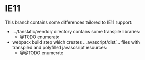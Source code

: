 # IE11
This branch contains some differences tailored to IE11 support:
* .../fanstatic/vendor/ directory contains some transpile libraries:
  * @TODO enumerate
* webpack build step which creates ...javascript/dist/... files with transpiled and polyfilled javascsript resources:
  * @@TODO enumerate

